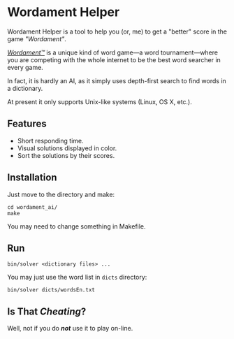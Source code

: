 # Wordament Helper

Wordament Helper is a tool to help you (or, me) to get a "better" score in the game *"Wordament"*.

*[Wordament™](http://wordament.com)* is a unique kind of word game—a word tournament—where you are competing with the whole internet to be the best word searcher in every game.

In fact, it is hardly an AI, as it simply uses depth-first search to find words in a dictionary.

At present it only supports Unix-like systems (Linux, OS X, etc.).

## Features

* Short responding time.
* Visual solutions displayed in color.
* Sort the solutions by their scores.

## Installation

Just move to the directory and make:

    cd wordament_ai/
    make

You may need to change something in Makefile.

## Run

    bin/solver <dictionary files> ...
    
You may just use the word list in `dicts` directory:

    bin/solver dicts/wordsEn.txt

## Is That ***Cheating***?

Well, not if you do ***not*** use it to play on-line.
